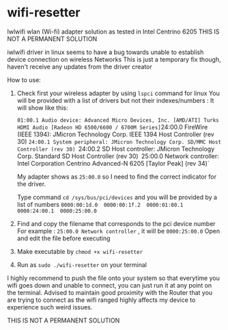 # wifi-resetter
Iwlwifi wlan (Wi-fi) adapter solution as tested in Intel Centrino 6205 
THIS IS NOT A PERMANENT SOLUTION

iwlwifi driver in linux seems to have a bug towards unable to establish device connection on wireless Networks
This is just a temporary fix though, haven't receive any updates from the driver creator

How to use:

1. Check first your wireless adapter  by using  `lspci` command for linux
   You will be provided with a list of drivers but not their indexes/numbers :
   It will show like this:

    ` 01:00.1 Audio device: Advanced Micro Devices, Inc. [AMD/ATI] Turks HDMI Audio [Radeon HD 6500/6600 / 6700M Series]
     `24:00.0 FireWire (IEEE 1394): JMicron Technology Corp. IEEE 1394 Host Controller (rev 30)
     `24:00.1 System peripheral: JMicron Technology Corp. SD/MMC Host Controller (rev 30)
     `24:00.2 SD Host controller: JMicron Technology Corp. Standard SD Host Controller (rev 30)`
     `25:00.0 Network controller: Intel Corporation Centrino Advanced-N 6205 [Taylor Peak] (rev 34)`
 
      My adapter shows as `25:00.0` so I need to find the correct indicator for the driver.
      
      Type command `cd /sys/bus/pci/devices` and you will be provided by a list of numbers
      `0000:00:1d.0  0000:00:1f.2  0000:01:00.1  0000:24:00.1  0000:25:00.0`
  
2. Find and copy the filename that corresponds to the pci device number
   For example : `25:00.0 Network controller` , it will be `0000:25:00.0`
   Open and edit the file before executing
   
3. Make executable by `chmod +x wifi-resetter`
 
4. Run as `sudo ./wifi-resetter` on your terminal

I highly recommend to push the file onto your system so that everytime you wifi goes down and unable to connect, you can just run it at any point on the terminal.
Advised to maintain good proximity with the Router that you are trying to connect as the wifi ranged highly affects my device to experience such weird issues. 

THIS IS NOT A PERMANENT SOLUTION



